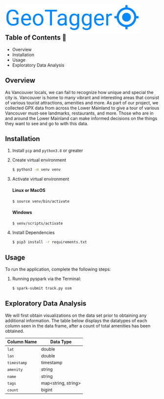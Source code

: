 <img src="assets/image-20211210180125153.png" align="left">  
<br/><br/><br/><br/>

## Table of Contents :triangular_flag_on_post:

- Overview
- Installation
- Usage
- Exploratory Data Analysis

## Overview

As Vancouver locals, we can fail to recognize how unique and special the city is. Vancouver is home to many vibrant and interesting areas that consist of various tourist attractions, amenities and more. As part of our project, we collected GPX data from across the Lower Mainland to give a tour of various Vancouver must-see landmarks, restaurants, and more. Those who are in and around the Lower Mainland can make informed decisions on the things they want to see and go to with this data.

## Installation

1. Install `pip` and `python3.8` or greater

2. Create virtual environment

   ```bash
   $ python3 -m venv venv
   ```

3. Activate virtual environment

   #### Linux or MacOS

   ```bash
   $ source venv/bin/activate
   ```

   #### Windows

   ```bash
   $ venv/scripts/activate
   ```

4. Install Dependencies

   ```bash
   $ pip3 install -r requirements.txt
   ```

## Usage

To run the application, complete the following steps:

1. Running pyspark via the Terminal:

   ```bash
   $ spark-submit track.py osm
   ```

## Exploratory Data Analysis

We will first obtain visualizations on the data set prior to obtaining any additional information. The table below displays the datatypes of each column seen in the data frame, after a count of total amenities has been obtained.

| Column Name | Data Type           |
| ----------- | ------------------- |
| `lat`       | double              |
| `lon`       | double              |
| `timestamp` | timestamp           |
| `amenity`   | string              |
| `name`      | string              |
| `tags`      | map<string, string> |
| `count`     | bigint              |

